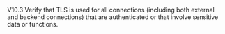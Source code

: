 V10.3 Verify that TLS is used for all connections (including both external and backend connections) that are authenticated or that involve sensitive data or functions.